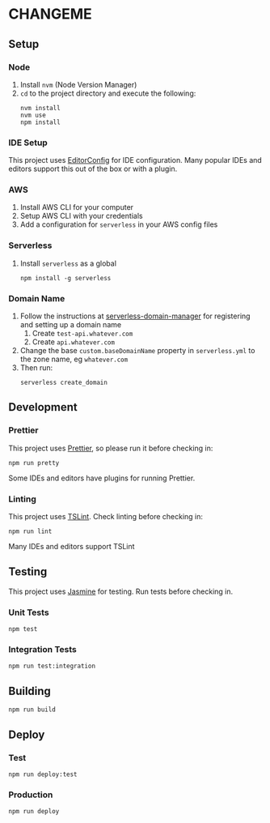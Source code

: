 # CHANGEME

## Setup

### Node

1.  Install `nvm` (Node Version Manager)
2.  `cd` to the project directory and execute the following:
    ```
    nvm install
    nvm use
    npm install
    ```

### IDE Setup

This project uses [EditorConfig](https://editorconfig.org/) for IDE configuration. Many popular IDEs and editors
support this out of the box or with a plugin.

### AWS

1.  Install AWS CLI for your computer
2.  Setup AWS CLI with your credentials
3.  Add a configuration for `serverless` in your AWS config files

### Serverless

1.  Install `serverless` as a global
    ```
    npm install -g serverless
    ```

### Domain Name

1.  Follow the instructions at [serverless-domain-manager] for registering and setting up a domain name
    1.  Create `test-api.whatever.com`
    2.  Create `api.whatever.com`
2.  Change the base `custom.baseDomainName` property in `serverless.yml` to the zone name, eg `whatever.com`
3.  Then run:
    ```
    serverless create_domain
    ```

## Development

### Prettier

This project uses [Prettier](https://prettier.io/), so please run it before checking in:

```
npm run pretty
```

Some IDEs and editors have plugins for running Prettier.

### Linting

This project uses [TSLint](https://palantir.github.io/tslint/). Check linting before checking in:

```
npm run lint
```

Many IDEs and editors support TSLint

## Testing

This project uses [Jasmine](https://jasmine.github.io/) for testing. Run tests before checking in.

### Unit Tests

```
npm test
```

### Integration Tests

```
npm run test:integration
```

## Building

```
npm run build
```

## Deploy

### Test

```
npm run deploy:test
```

### Production

```
npm run deploy
```

[serverless-domain-manager]: https://github.com/amplify-education/serverless-domain-manager
